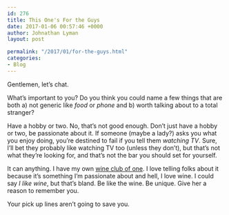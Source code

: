 ```yaml
---
id: 276
title: This One's For the Guys
date: 2017-01-06 00:57:46 +0000
author: Johnathan Lyman
layout: post

permalink: "/2017/01/for-the-guys.html"
categories:
- Blog
---
```

<div class="kg-card-markdown"><p>Gentlemen, let’s chat.</p><p>What’s important to you? Do you think you could name a few things that are both a) not generic like <em>food</em> or <em>phone</em> and b) worth talking about to a total stranger?</p><p>Have a hobby or two. No, that’s not good enough. Don’t just have a hobby or two, be passionate about it. If someone (maybe a lady?) asks you what you enjoy doing, you’re destined to fail if you tell them <em>watching TV</em>. Sure, I’ll bet they probably like watching TV too (unless they don’t), but that’s not what they’re looking for, and that’s not the bar you should set for yourself.</p><p>It can anything. I have my own <a href="http://weekly.wine">wine club of one</a>. I love telling folks about it because it’s something I’m passionate about and hell, I love wine. I could say <em>I like wine</em>, but that’s bland. Be like the wine. Be unique. Give her a reason to remember you.</p><p>Your pick up lines aren’t going to save you.</p></div>